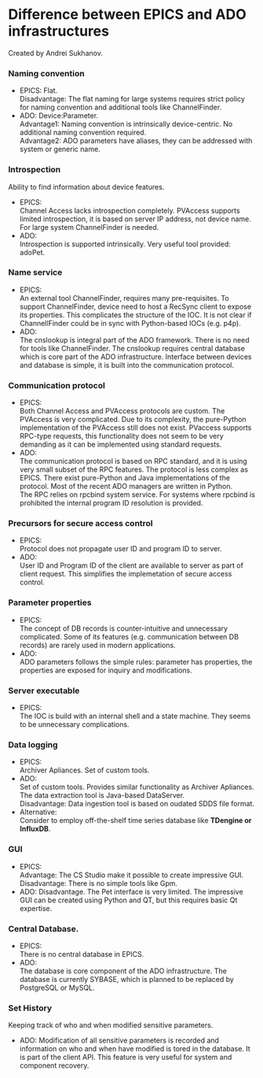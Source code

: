 # Difference between EPICS and ADO infrastructures
Created by Andrei Sukhanov.

### Naming convention
- EPICS: Flat.<br>
Disadvantage: The flat naming for large systems requires strict policy for naming convention and additional tools like ChannelFinder.
- ADO: Device:Parameter.<br>
Advantage1: Naming convention is intrinsically device-centric. No additional naming convention required.<br>
Advantage2: ADO parameters have aliases, they can be addressed with system or generic name.

### Introspection
Ability to find information about device features.
- EPICS:<br>
Channel Access lacks introspection completely. PVAccess supports limited introspection, it is based on server IP address, not device name. For large system ChannelFinder is needed.
- ADO:<br>
Introspection is supported intrinsically. Very useful tool provided: adoPet.

### Name service
- EPICS:<br>
An external tool ChannelFinder, requires many pre-requisites. To support ChannelFinder, device need to host a RecSync client to expose its properties. This complicates the structure of the IOC. It is not clear if ChannellFinder could be in sync with Python-based IOCs (e.g. p4p).
- ADO:<br>
The cnslookup is integral part of the ADO framework. There is no need for tools like ChannelFinder. The cnslookup requires central database which is core part of the ADO infrastructure. Interface between devices and database is simple, it is built into the communication protocol.

### Communication protocol
- EPICS:<br>
Both Channel Access and PVAccess protocols are custom. The PVAccess is very complicated. Due to its complexity, the pure-Python implementation of the PVAccess still does not exist.
PVaccess supports RPC-type requests, this functionality does not seem to be very demanding as it can be implemented using standard requests.
- ADO:<br>
The communication protocol is based on RPC standard, and it is using very small subset of the RPC features. The protocol is less complex as EPICS. There exist pure-Python and Java implementations of the protocol. Most of the recent ADO managers are written in Python.<br>
The RPC relies on rpcbind system service. For systems where rpcbind is prohibited the internal program ID resolution is provided.

### Precursors for secure access control
- EPICS:<br>
Protocol does not propagate user ID and program ID to server.
- ADO:<br>
User ID and Program ID of the client are available to server as part of client request.
This simplifies the implemetation of secure access control.

### Parameter properties
- EPICS:<br>
The concept of DB records is counter-intuitive and unnecessary complicated. Some of its features (e.g. communication between DB records) are rarely used in modern applications.
- ADO:<br>
ADO parameters follows the simple rules: parameter has properties, the properties are exposed for inquiry and modifications.

### Server executable
- EPICS:<br>
The IOC is build with an internal shell and a state machine. They seems to be unnecessary complications.

### Data logging
- EPICS:<br>
Archiver Apliances. Set of custom tools.
- ADO:<br>
Set of custom tools. Provides similar functionality as Archiver Apliances. The data extraction tool is Java-based DataServer.<br>
Disadvantage: Data ingestion tool is based on oudated SDDS file format.
- Alternative:<br>
Consider to employ off-the-shelf time series database like **TDengine or InfluxDB**.

### GUI
- EPICS:<br>
Advantage: The CS Studio make it possible to create impressive GUI. 
Disadvantage: There is no simple tools like Gpm.
- ADO:
Disadvantage. The Pet interface is very limited.
The impressive GUI can be created using Python and QT, but this requires basic Qt expertise.
 
### Central Database.
- EPICS:<br>
There is no central database in EPICS.
- ADO:<br>
The database is core component of the ADO infrastructure.
The database is currently SYBASE, which is planned to be replaced by PostgreSQL or MySQL.


### Set History
Keeping track of who and when modified sensitive parameters.
- ADO:
Modification of all sensitive parameters is recorded and information on who and when have modified is tored in the database. It is part of the client API. This feature is very useful for system and component recovery.



